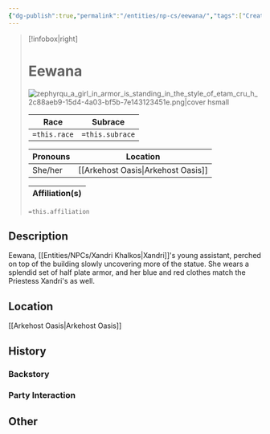 ```yaml
---
{"dg-publish":true,"permalink":"/entities/np-cs/eewana/","tags":["Creature","NPC","DigTeam"]}
---
```



> [!infobox|right]
> # Eewana
> ![zephyrqu_a_girl_in_armor_is_standing_in_the_style_of_etam_cru_h_2c88aeb9-15d4-4a03-bf5b-7e143123451e.png|cover hsmall](/img/user/Images/zephyrqu_a_girl_in_armor_is_standing_in_the_style_of_etam_cru_h_2c88aeb9-15d4-4a03-bf5b-7e143123451e.png)
> 
> Race | Subrace |
> ---|---|
> `=this.race` | `=this.subrace` |
> 
> 
> Pronouns|Location| 
> ---|---|
> She/her|[[Arkehost Oasis\|Arkehost Oasis]]|
> 
> Affiliation(s)|
> ---|
> `=this.affiliation`








## Description
Eewana, [[Entities/NPCs/Xandri Khalkos\|Xandri]]'s young assistant, perched on top of the building slowly uncovering more of the statue. She wears a splendid set of half plate armor, and her blue and red clothes match the Priestess Xandri's as well.
## Location
[[Arkehost Oasis\|Arkehost Oasis]]
## History

### Backstory

### Party Interaction

## Other

